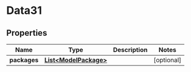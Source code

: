 

# Data31


## Properties

Name | Type | Description | Notes
------------ | ------------- | ------------- | -------------
**packages** | [**List&lt;ModelPackage&gt;**](ModelPackage.md) |  |  [optional]




